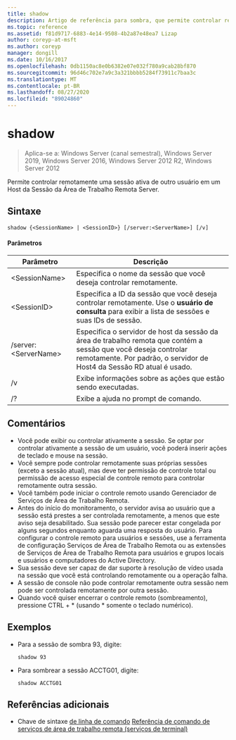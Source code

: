 ```yaml
---
title: shadow
description: Artigo de referência para sombra, que permite controlar remotamente uma sessão ativa de outro usuário em um servidor de Host da Sessão da Área de Trabalho Remota.
ms.topic: reference
ms.assetid: f81d9717-6883-4e14-9508-4b2a87e48ea7 Lizap
author: coreyp-at-msft
ms.author: coreyp
manager: dongill
ms.date: 10/16/2017
ms.openlocfilehash: 0db1150ac8e0b6382e07e032f780a9cab28bf870
ms.sourcegitcommit: 96d46c702e7a9c3a321bbbb5284f73911c7baa3c
ms.translationtype: MT
ms.contentlocale: pt-BR
ms.lasthandoff: 08/27/2020
ms.locfileid: "89024860"
---
```

# <a name="shadow"></a>shadow

> Aplica-se a: Windows Server (canal semestral), Windows Server 2019, Windows Server 2016, Windows Server 2012 R2, Windows Server 2012

Permite controlar remotamente uma sessão ativa de outro usuário em um Host da Sessão da Área de Trabalho Remota Server.



## <a name="syntax"></a>Sintaxe
```
shadow {<SessionName> | <SessionID>} [/server:<ServerName>] [/v]
```

#### <a name="parameters"></a>Parâmetros
|Parâmetro|Descrição|
|-------|--------|
|\<SessionName>|Especifica o nome da sessão que você deseja controlar remotamente.|
|\<SessionID>|Especifica a ID da sessão que você deseja controlar remotamente. Use o **usuário de consulta** para exibir a lista de sessões e suas IDs de sessão.|
|/server:\<ServerName>|Especifica o servidor de host da sessão da área de trabalho remota que contém a sessão que você deseja controlar remotamente. Por padrão, o servidor de Host4 da Sessão RD atual é usado.|
|/v|Exibe informações sobre as ações que estão sendo executadas.|
|/?|Exibe a ajuda no prompt de comando.|

## <a name="remarks"></a>Comentários
-   Você pode exibir ou controlar ativamente a sessão. Se optar por controlar ativamente a sessão de um usuário, você poderá inserir ações de teclado e mouse na sessão.
-   Você sempre pode controlar remotamente suas próprias sessões (exceto a sessão atual), mas deve ter permissão de controle total ou permissão de acesso especial de controle remoto para controlar remotamente outra sessão.
-   Você também pode iniciar o controle remoto usando Gerenciador de Serviços de Área de Trabalho Remota.
-   Antes do início do monitoramento, o servidor avisa ao usuário que a sessão está prestes a ser controlada remotamente, a menos que este aviso seja desabilitado. Sua sessão pode parecer estar congelada por alguns segundos enquanto aguarda uma resposta do usuário. Para configurar o controle remoto para usuários e sessões, use a ferramenta de configuração Serviços de Área de Trabalho Remota ou as extensões de Serviços de Área de Trabalho Remota para usuários e grupos locais e usuários e computadores do Active Directory.
-   Sua sessão deve ser capaz de dar suporte à resolução de vídeo usada na sessão que você está controlando remotamente ou a operação falha.
-   A sessão de console não pode controlar remotamente outra sessão nem pode ser controlada remotamente por outra sessão.
-   Quando você quiser encerrar o controle remoto (sombreamento), pressione CTRL + \* (usando \* somente o teclado numérico).

## <a name="examples"></a>Exemplos
-   Para a sessão de sombra 93, digite:
    ```
    shadow 93
    ```
-   Para sombrear a sessão ACCTG01, digite:
    ```
    shadow ACCTG01
    ```

## <a name="additional-references"></a>Referências adicionais
- Chave de sintaxe [de linha de comando](command-line-syntax-key.md) 
 [Referência de comando de serviços de área de trabalho remota (serviços de terminal)](remote-desktop-services-terminal-services-command-reference.md)
